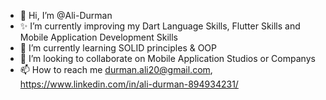 - 👋 Hi, I’m @Ali-Durman
- ✨ I’m currently improving my  Dart Language Skills, Flutter Skills and Mobile Application Development Skills
- 🌱 I’m currently learning SOLID principles & OOP
- 💞️ I’m looking to collaborate on Mobile Application Studios or Companys
- 📫 How to reach me durman.ali20@gmail.com, https://www.linkedin.com/in/ali-durman-894934231/

<!---
Ali-Durman/Ali-Durman is a ✨ special ✨ repository because its `README.md` (this file) appears on your GitHub profile.
You can click the Preview link to take a look at your changes.
--->
